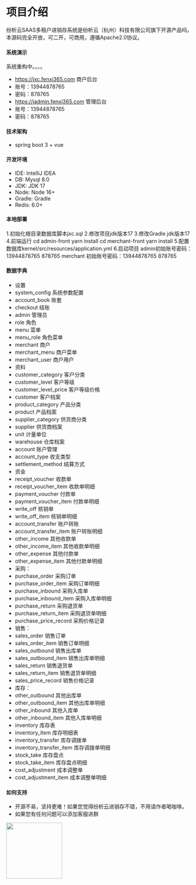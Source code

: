 # 项目介绍
纷析云SAAS多租户进销存系统是纷析云（杭州）科技有限公司旗下开源产品吗，本源码完全开放，可二开，可商用，遵循Apache2.0协议。


#### 系统演示
系统重构中。。。。

- https://jxc.fenxi365.com  商户后台
- 账号：13944878765
- 密码：878765
- https://jadmin.fenxi365.com  管理后台
- 账号：13944878765
- 密码：878765

#### 技术架构

- spring boot 3 + vue

#### 开发环境

- IDE: IntelliJ IDEA
- DB: Mysql 8.0
- JDK: JDK 17
- Node: Node 16+
- Gradle: Gradle
- Redis: 6.0+

#### 本地部署
1.初始化根目录数据库脚本jxc.sql
2.修改项目jdk版本17
3.修改Gradle jdk版本17
4.前端运行
cd admin-front  yarn install
cd merchant-front  yarn install
5.配置数据库kernel/src/resources/application.yml
6.启动项目 
admin初始账号密码：13944878765 878765
merchant 初始账号密码：13944878765 878765

#### 数据字典
- 设置
- system_config               系统参数配置 
- account_book                账套
- checkout                    结账
- admin                       管理员
- role                        角色
- menu                        菜单
- menu_role                   角色菜单
- merchant                    商户
- merchant_menu               商户菜单
- merchant_user               商户用户
- 资料
- customer_category           客户分类
- customer_level              客户等级
- customer_level_price        客户等级价格
- customer                    客户档案
- product_category            产品分类
- product                     产品档案
- supplier_category           供货商分类
- supplier                    供货商档案
- unit                        计量单位
- warehouse                   仓库档案
- account                     账户管理
- account_type                收支类型
- settlement_method           结算方式
- 资金
- receipt_voucher             收款单
- receipt_voucher_item        收款单明细
- payment_voucher             付款单
- payment_voucher_item        付款单明细
- write_off                   核销单
- write_off_item              核销单明细
- account_transfer            账户转账
- account_transfer_item       账户转账明细
- other_income                其他收款单
- other_income_item           其他收款单明细
- other_expense               其他付款单
- other_expense_item          其他付款单明细
- 采购：
- purchase_order              采购订单
- purchase_order_item         采购订单明细
- purchase_inbound            采购入库单
- purchase_inbound_item       采购入库单明细
- purchase_return             采购退货单
- purchase_return_item        采购退货单明细
- purchase_price_record       采购价格记录
- 销售：
- sales_order                 销售订单
- sales_order_item            销售订单明细
- sales_outbound              销售出库单
- sales_outbound_item         销售出库单明细
- sales_return                销售退货单
- sales_return_item           销售退货单明细
- sales_price_record          销售价格记录
- 库存：
- other_outbound              其他出库单
- other_outbound_item         其他出库单明细
- other_inbound               其他入库单
- other_inbound_item          其他入库单明细
- inventory                   库存表
- inventory_item              库存明细表
- inventory_transfer          库存调拨单
- inventory_transfer_item     库存调拨单明细
- stock_take                  库存盘点
- stock_take_item             库存盘点明细
- cost_adjustment             成本调整单
- cost_adjustment_item        成本调整单明细


#### 如何支持
- 开源不易，坚持更难！如果您觉得纷析云进销存不错，不用请作者喝咖啡。
- 如果您有任何问题可以添加客服进群
<img src="https://f3.fenxi365.com/api/assets/logo/4d6614c2-4384-487f-ba73-d8a4439f2033.png" height="150px" width="150px"/>

